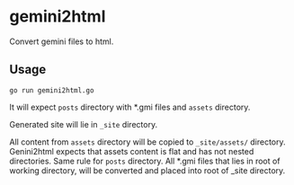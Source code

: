 # gemini2html
Convert gemini files to html.

## Usage

```
go run gemini2html.go
```

It will expect ```posts``` directory with *.gmi files and ```assets``` directory.

Generated site will lie in ```_site``` directory.

All content from ```assets``` directory will be copied to ```_site/assets/``` directory.
Genini2html expects that assets content is flat and has not nested directories. Same rule
for ```posts``` directory. All *.gmi files that lies in root of working directory, will be
converted and placed into root of _site directory.
